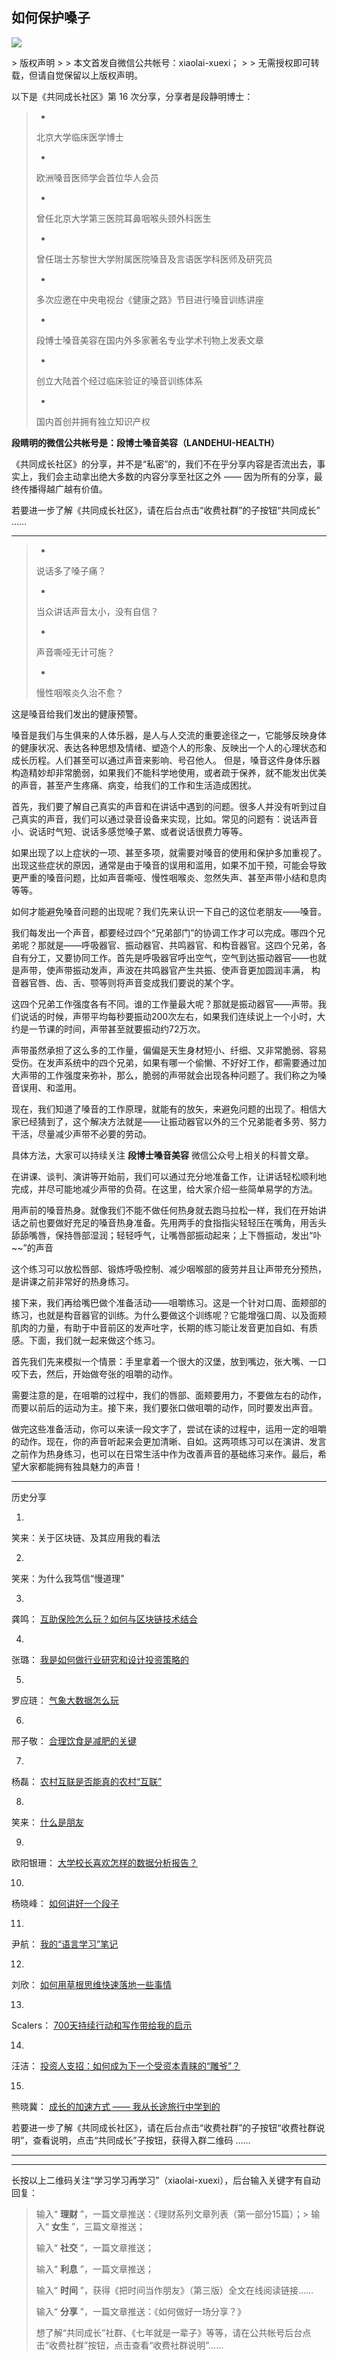 ## 如何保护嗓子
 ![](http://mmbiz.qpic.cn/mmbiz/BDcu2rMySicqEhfOFPk2t5yMrE8xapLyD3ZeAmUJ44EgQMqS6lJ8ln4BPlxdM3awgiaJFBgPMFTGbKSdpsfUHz4g/640?wx_fmt=jpeg&wxfrom=5)
<head><meta http-equiv="Content-Type" content="text/html; charset=utf-8"></head>
> 版权声明
> 
> 本文首发自微信公共帐号：xiaolai-xuexi；
> 
> 无需授权即可转载，但请自觉保留以上版权声明。

以下是《共同成长社区》第 16 次分享，分享者是段静明博士：

> - 
> 
> 北京大学临床医学博士
> 
> - 
> 
> 欧洲嗓音医师学会首位华人会员
> 
> - 
> 
> 曾任北京大学第三医院耳鼻咽喉头颈外科医生
> 
> - 
> 
> 曾任瑞士苏黎世大学附属医院嗓音及言语医学科医师及研究员
> 
> - 
> 
> 多次应邀在中央电视台《健康之路》节目进行嗓音训练讲座
> 
> - 
> 
> 段博士嗓音美容在国内外多家著名专业学术刊物上发表文章
> 
> - 
> 
> 创立大陆首个经过临床验证的嗓音训练体系
> 
> - 
> 
> 国内首创并拥有独立知识产权

**段睛明的微信公共帐号是：段博士嗓音美容（LANDEHUI-HEALTH）**

《共同成长社区》的分享，并不是“私密”的，我们不在乎分享内容是否流出去，事实上，我们会主动拿出绝大多数的内容分享至社区之外 —— 因为所有的分享，最终传播得越广越有价值。

若要进一步了解《共同成长社区》，请在后台点击“收费社群”的子按钮“共同成长” ……

* * *



> - 
> 
> 说话多了嗓子痛？
> 
> - 
> 
> 当众讲话声音太小，没有自信？
> 
> - 
> 
> 声音嘶哑无计可施？
> 
> - 
> 
> 慢性咽喉炎久治不愈？

这是嗓音给我们发出的健康预警。

嗓音是我们与生俱来的人体乐器，是人与人交流的重要途径之一，它能够反映身体的健康状况、表达各种思想及情绪、塑造个人的形象、反映出一个人的心理状态和成长历程。人们甚至可以通过声音来影响、号召他人。 但是，嗓音这件身体乐器构造精妙却非常脆弱，如果我们不能科学地使用，或者疏于保养，就不能发出优美的声音，甚至产生疼痛、病变，给我们的工作和生活造成困扰。



首先，我们要了解自己真实的声音和在讲话中遇到的问题。很多人并没有听到过自己真实的声音，我们可以通过录音设备来实现，比如。常见的问题有：说话声音小、说话时气短、说话多感觉嗓子累、或者说话很费力等等。



如果出现了以上症状的一项、甚至多项，就需要对嗓音的使用和保护多加重视了。出现这些症状的原因，通常是由于嗓音的误用和滥用，如果不加干预，可能会导致更严重的嗓音问题，比如声音嘶哑、慢性咽喉炎、忽然失声、甚至声带小结和息肉等等。

如何才能避免嗓音问题的出现呢？我们先来认识一下自己的这位老朋友——嗓音。



我们每发出一个声音，都要经过四个“兄弟部门”的协调工作才可以完成。哪四个兄弟呢？那就是——呼吸器官、振动器官、共鸣器官、和构音器官。这四个兄弟，各自有分工，又要协同工作。首先是呼吸器官呼出空气，空气到达振动器官——也就是声带，使声带振动发声，声波在共鸣器官产生共振、使声音更加圆润丰满， 构音器官唇、齿、舌、颚等则将声音变成我们要说的某个字。



这四个兄弟工作强度各有不同。谁的工作量最大呢？那就是振动器官——声带。我们说话的时候，声带平均每秒要振动200次左右，如果我们连续说上一个小时，大约是一节课的时间，声带甚至就要振动约72万次。

声带虽然承担了这么多的工作量，偏偏是天生身材短小、纤细、又非常脆弱、容易受伤。在发声系统中的四个兄弟，如果有哪一个偷懒、不好好工作，都需要通过加大声带的工作强度来弥补，那么，脆弱的声带就会出现各种问题了。我们称之为嗓音误用、和滥用。



现在，我们知道了嗓音的工作原理，就能有的放矢，来避免问题的出现了。相信大家已经猜到了，这个解决方法就是——让振动器官以外的三个兄弟能者多劳、努力干活，尽量减少声带不必要的劳动。

具体方法，大家可以持续关注 **段博士嗓音美容** 微信公众号上相关的科普文章。

在讲课、谈判、演讲等开始前，我们可以通过充分地准备工作，让讲话轻松顺利地完成，并尽可能地减少声带的负荷。在这里，给大家介绍一些简单易学的方法。

用声前的嗓音热身。就像我们不能不做任何热身就去跑马拉松一样，我们在开始讲话之前也要做好充足的嗓音热身准备。先用两手的食指指尖轻轻压在嘴角，用舌头舔舔嘴唇，保持唇部湿润；轻轻呼气，让嘴唇部振动起来；上下唇振动，发出“卟~~”的声音



这个练习可以放松唇部、锻炼呼吸控制、减少咽喉部的疲劳并且让声带充分预热，是讲课之前非常好的热身练习。

接下来，我们再给嘴巴做个准备活动——咀嚼练习。这是一个针对口周、面颊部的练习，也就是构音器官的训练。为什么要做这个训练呢？它能增强口周、以及面颊肌肉的力量，有助于中音前区的发声吐字，长期的练习能让发音更加自如、有质感。下面，我们就一起来做这个练习。



首先我们先来模拟一个情景：手里拿着一个很大的汉堡，放到嘴边，张大嘴、一口咬下去，然后，开始做夸张的咀嚼的动作。



需要注意的是，在咀嚼的过程中，我们的唇部、面颊要用力，不要做左右的动作，而要以前后的运动为主。接下来，我们要张口做咀嚼的动作，同时要发出声音。



做完这些准备活动，你可以来读一段文字了，尝试在读的过程中，运用一定的咀嚼的动作。现在，你的声音听起来会更加清晰、自如。这两项练习可以在演讲、发言之前作为热身练习，也可以在日常生活中作为改善声音的基础练习来作。最后，希望大家都能拥有独具魅力的声音！

* * *

历史分享

1. 

笑来：关于区块链、及其应用我的看法

2. 

笑来：为什么我笃信“慢道理”

3. 

龚鸣： [互助保险怎么玩？如何与区块链技术结合](http://mp.weixin.qq.com/s?__biz=MzAxNzI4MTMwMw==&mid=400437188&idx=1&sn=2d64098c516b69eeb10d76af9b198d20&scene=21#wechat_redirect)

4. 

张璐： [我是如何做行业研究和设计投资策略的](http://mp.weixin.qq.com/s?__biz=MzAxNzI4MTMwMw==&mid=400557973&idx=1&sn=cb3486c82fc9b6364e9d90b38db5bfb2&scene=21#wechat_redirect)

5. 

罗应琏： [气象大数据怎么玩](http://mp.weixin.qq.com/s?__biz=MzAxNzI4MTMwMw==&mid=400576792&idx=1&sn=5b952340f6a4b8cba30cb2d1fce65c6c&scene=21#wechat_redirect)

6. 

邢子敬： [合理饮食是减肥的关键](http://mp.weixin.qq.com/s?__biz=MzAxNzI4MTMwMw==&mid=400629310&idx=3&sn=1c2b6eac29bb159f517ac848d6c29933&scene=21#wechat_redirect)

7. 

杨磊： [农村互联是否能真的农村“互联”](http://mp.weixin.qq.com/s?__biz=MzAxNzI4MTMwMw==&mid=400660313&idx=2&sn=bcae302fb506ebf9895ab2f5a124fa6b&scene=21#wechat_redirect)

8. 

笑来： [什么是朋友](http://mp.weixin.qq.com/s?__biz=MzAxNzI4MTMwMw==&mid=400738999&idx=1&sn=a8256339161ccc3eceae6d2ba80061fc&scene=21#wechat_redirect)

9. 

欧阳银珊： [大学校长喜欢怎样的数据分析报告？](http://mp.weixin.qq.com/s?__biz=MzAxNzI4MTMwMw==&mid=400760249&idx=2&sn=d72e74414f9f6e545db9a53617e32b4c&scene=21#wechat_redirect)

10. 

杨晓峰： [如何讲好一个段子](http://mp.weixin.qq.com/s?__biz=MzAxNzI4MTMwMw==&mid=400978019&idx=1&sn=a8f54d2342c21824b9c1f63a3e21fcac&scene=21#wechat_redirect)

11. 

尹航： [我的“语言学习”笔记](http://mp.weixin.qq.com/s?__biz=MzAxNzI4MTMwMw==&mid=401019425&idx=1&sn=6c7646c6a0d603428e71e269aeeadacc&scene=21#wechat_redirect)

12. 

刘欣： [如何用草根思维快速落地一些事情](http://mp.weixin.qq.com/s?__biz=MzAxNzI4MTMwMw==&mid=401199907&idx=2&sn=6f0fa6ac298b4a84ee55524cf0fd44f2&scene=21#wechat_redirect)

13. 

Scalers： [700天持续行动和写作带给我的启示](http://mp.weixin.qq.com/s?__biz=MzAxNzI4MTMwMw==&mid=401253272&idx=2&sn=d6f260c988e5ff0649fb82bb740f4bab&scene=21#wechat_redirect)

14. 

汪洁： [投资人支招：如何成为下一个受资本青睐的“雕爷”？](http://mp.weixin.qq.com/s?__biz=MzAxNzI4MTMwMw==&mid=401289385&idx=2&sn=21ce6c715dbb4bdb7f80779a39f3186b&scene=21#wechat_redirect)

15. 

熊晓冀： [成长的加速方式 —— 我从长途旅行中学到的](http://mp.weixin.qq.com/s?__biz=MzAxNzI4MTMwMw==&mid=401418227&idx=2&sn=01d3965ebe7beaadb199f203dc94b357&scene=21#wechat_redirect)

若要进一步了解《共同成长社区》，请在后台点击“收费社群”的子按钮“收费社群说明”，查看说明，点击“共同成长”子按钮，获得入群二维码 ……

* * *



* * *

长按以上二维码关注“学习学习再学习”（xiaolai-xuexi），后台输入关键字有自动回复：

> 输入“ **理财** ”，一篇文章推送：《理财系列文章列表（第一部分15篇）；> 输入“ **女生** ”，三篇文章推送；
> 
> 输入“ **社交** ”，一篇文章推送；
> 
> 输入“ **利息** ”，一篇文章推送；
> 
> 输入“ **时间** ”，获得《把时间当作朋友》（第三版）全文在线阅读链接……
> 
> 输入“ **分享** ”，一篇文章推送：《如何做好一场分享？》
> 
> 想了解“共同成长”社群、《七年就是一辈子》等等，请在公共帐号后台点击“收费社群”按钮，点击查看“收费社群说明”……

